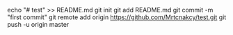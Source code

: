 echo "# test" >> README.md
git init
git add README.md
git commit -m "first commit"
git remote add origin https://github.com/Mrtcnakcy/test.git
git push -u origin master
